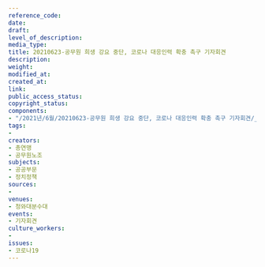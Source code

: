 ```yaml
---
reference_code: 
date: 
draft: 
level_of_description: 
media_type: 
title: 20210623-공무원 희생 강요 중단, 코로나 대응인력 확충 촉구 기자회견
description: 
weight: 
modified_at: 
created_at: 
link: 
public_access_status: 
copyright_status: 
components:
- "/2021년/6월/20210623-공무원 희생 강요 중단, 코로나 대응인력 확충 촉구 기자회견/_5D40181.jpg"
tags:
- 
creators:
- 총연맹
- 공무원노조
subjects:
- 공공부문
- 정치정책
sources:
- 
venues:
- 청와대분수대
events:
- 기자회견
culture_workers:
- 
issues:
- 코로나19
---
```

